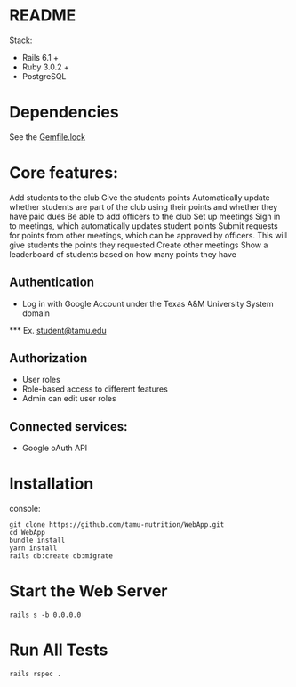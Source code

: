 # README


Stack:

* Rails 6.1 +
* Ruby 3.0.2 +
* PostgreSQL

# Dependencies 
 See the [Gemfile.lock](./Gemfile.lock)

# Core features:

Add students to the club
Give the students points
Automatically update whether students are part of the club using their points and whether they have paid dues
Be able to add officers to the club
Set up meetings
Sign in to meetings, which automatically updates student points
Submit requests for points from other meetings, which can be approved by officers.  This will give students the points they requested
Create other meetings
Show a leaderboard of students based on how many points they have


## Authentication

* Log in with Google Account under the Texas A&M University System domain

*** Ex. student@tamu.edu

## Authorization

* User roles
* Role-based access to different features
* Admin can edit user roles

## Connected services:

* Google oAuth API

# Installation

console:
```
git clone https://github.com/tamu-nutrition/WebApp.git
cd WebApp
bundle install
yarn install
rails db:create db:migrate
```
# Start the Web Server
```
rails s -b 0.0.0.0
```
# Run All Tests
```
rails rspec .

```

